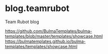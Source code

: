 # blog.teamrubot
Team Rubot blog

https://github.com/BulmaTemplates/bulma-templates/blob/master/templates/showcase.html
https://bulmatemplates.github.io/bulma-templates/templates/showcase.html
